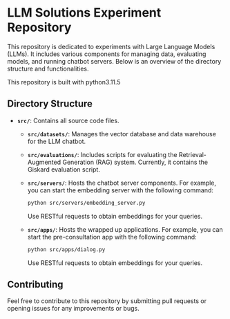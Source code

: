 # LLM Solutions Experiment Repository

This repository is dedicated to experiments with Large Language Models (LLMs). It includes various components for managing data, evaluating models, and running chatbot servers. Below is an overview of the directory structure and functionalities.

This repository is built with python3.11.5

## Directory Structure

- **`src/`**: Contains all source code files.

  - **`src/datasets/`**: Manages the vector database and data warehouse for the LLM chatbot.

  - **`src/evaluations/`**: Includes scripts for evaluating the Retrieval-Augmented Generation (RAG) system. Currently, it contains the Giskard evaluation script.

  - **`src/servers/`**: Hosts the chatbot server components. For example, you can start the embedding server with the following command:
    ```bash
    python src/servers/embedding_server.py
    ```
    Use RESTful requests to obtain embeddings for your queries.
  - **`src/apps/`**: Hosts the wrapped up applications. For example, you can start the pre-consultation app with the following command:
    ```bash
    python src/apps/dialog.py 
    ```
    Use RESTful requests to obtain embeddings for your queries.

## Contributing

Feel free to contribute to this repository by submitting pull requests or opening issues for any improvements or bugs.